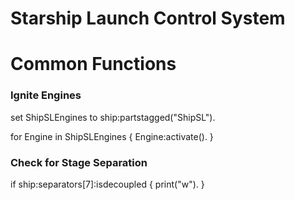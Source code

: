 # Starship Launch Control System

# Common Functions


### Ignite Engines

set ShipSLEngines to ship:partstagged("ShipSL").

for Engine in ShipSLEngines {
    Engine:activate().
}

### Check for Stage Separation

if ship:separators[7]:isdecoupled {
    print("w").
}
